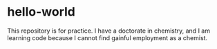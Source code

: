 # hello-world
This repository is for practice.
I have a doctorate in chemistry, and I am learning code because I cannot find gainful employment as a chemist.
